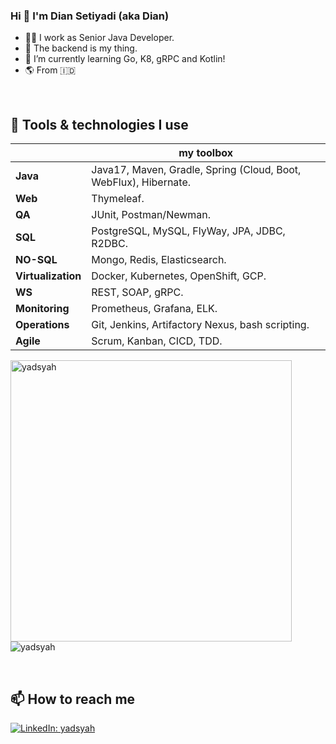 ### Hi 👋 I'm Dian Setiyadi (aka Dian)
- 👨‍💻 I work as Senior Java Developer.
- 💪 The backend is my thing.
- 🌱 I’m currently learning Go, K8, gRPC and Kotlin!
- 🌎 From 🇮🇩

&nbsp;

## 🧰 Tools & technologies I use

||my toolbox|
|---|---|
|**Java**|Java17, Maven, Gradle, Spring (Cloud, Boot, WebFlux), Hibernate.
|**Web**|Thymeleaf.
|**QA**|JUnit, Postman/Newman.
|**SQL**|PostgreSQL, MySQL, FlyWay, JPA, JDBC, R2DBC.
|**NO-SQL**|Mongo, Redis, Elasticsearch.
|**Virtualization**|Docker, Kubernetes, OpenShift, GCP.
|**WS**|REST, SOAP, gRPC.
|**Monitoring**|Prometheus, Grafana, ELK.
|**Operations**|Git, Jenkins, Artifactory Nexus, bash scripting.
|**Agile**|Scrum, Kanban, CICD, TDD.

<p align="left">
<img src="https://github-readme-stats.vercel.app/api?username=yadsyah&show_icons=true&locale=en" alt="yadsyah" width = 450>
<img src="https://github-readme-stats.vercel.app/api/top-langs?username=yadsyah&show_icons=true&locale=en&layout=compact" alt="yadsyah" width 450 />
</p>

&nbsp;

## 📫 How to reach me

[![LinkedIn: yadsyah](https://img.shields.io/badge/yadsyah-LinkedIn-blue)](https://www.linkedin.com/in/dian-setiyadi-5a0996137)

&nbsp;
